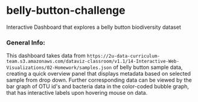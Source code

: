 # belly-button-challenge
Interactive Dashboard that explores a belly button biodiversity dataset

### General Info:

This dashboard takes data from ```https://2u-data-curriculum-team.s3.amazonaws.com/dataviz-classroom/v1.1/14-Interactive-Web-Visualizations/02-Homework/samples.json``` of belly button sample data, creating a quick overview panel that displays metadata based on selected sample from drop down. Further corresponding data can be viewed by the bar graph of OTU id's and bacteria data in the color-coded bubble graph, that has interactive labels upon hovering mouse on data.
